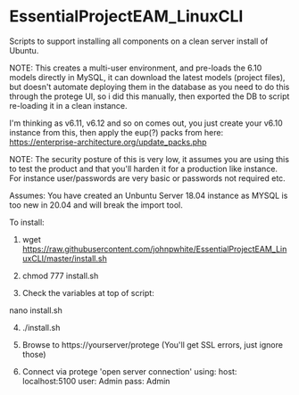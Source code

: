 # EssentialProjectEAM_LinuxCLI
Scripts to support installing all components on a clean server install of Ubuntu.

NOTE: This creates a multi-user environment, and pre-loads the 6.10 models directly in MySQL, it can download the latest models (project files), but doesn't automate deploying them in the database as you need to do this through the protege UI, so i did this manually, then exported the DB to script re-loading it in a clean instance.

I'm thinking as v6.11, v6.12 and so on comes out, you just create your v6.10 instance from this, then apply the eup(?) packs from here:
https://enterprise-architecture.org/update_packs.php

NOTE: The security posture of this is very low, it assumes you are using this to test the product and that you'll harden it for a production like instance. For instance user/passwords are very basic or passwords not required etc.

Assumes: You have created an Unbuntu Server 18.04 instance as MYSQL is too new in 20.04 and will break the import tool.

To install:

1) wget https://raw.githubusercontent.com/johnpwhite/EssentialProjectEAM_LinuxCLI/master/install.sh

2) chmod 777 install.sh

3) Check the variables at top of script:

nano install.sh

4) ./install.sh

5) Browse to https://yourserver/protege (You'll get SSL errors, just ignore those)

6) Connect via protege 'open server connection' using:
    host: localhost:5100
    user: Admin
    pass: Admin
